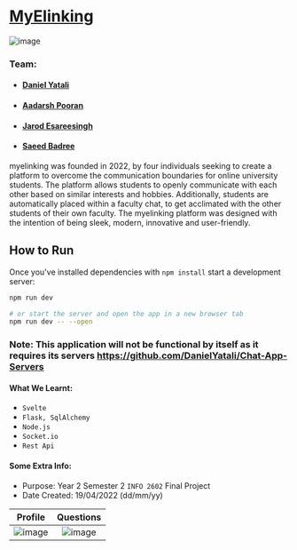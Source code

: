 # [MyElinking](https://myelinking.vercel.app/)

![image](https://user-images.githubusercontent.com/70588497/164083595-de3160f7-6115-49c3-a1e1-a44921a30db0.png) 

### Team:

* #### [Daniel Yatali](https://github.com/DanielYatali)

* #### [Aadarsh Pooran](https://github.com/AadarshPooran)

* #### [Jarod Esareesingh](https://github.com/Updeus)

* #### [Saeed Badree](https://github.com/SaeedBadree)


myelinking was founded in 2022, by four individuals seeking to create a platform to overcome the communication 
boundaries for online university students. The platform allows students to openly communicate with each other 
based on similar interests and hobbies. Additionally, students are automatically placed within a faculty chat,
to get acclimated with the other students of their own faculty. The myelinking platform was designed with the 
intention of being sleek, modern, innovative and user-friendly. 


## How to Run

Once you've installed dependencies with `npm install` start a development server:

```bash
npm run dev

# or start the server and open the app in a new browser tab
npm run dev -- --open
```
### Note: This application will not be functional by itself as it requires its servers https://github.com/DanielYatali/Chat-App-Servers

#### What We Learnt:
* `Svelte`
* `Flask, SqlAlchemy`
* `Node.js`
* `Socket.io`
* `Rest Api`

#### Some Extra Info:
* Purpose: Year 2 Semester 2 `INFO 2602` Final Project
* Date Created: 19/04/2022 (dd/mm/yy)

Profile             |  Questions
:-------------------------:|:-------------------------:
![image](https://user-images.githubusercontent.com/70588497/164083875-7605068b-8356-42ed-8af0-360dd8795dbc.png) | ![image](https://user-images.githubusercontent.com/70588497/164084999-4cee7df4-9875-421c-9a0b-f892daaaecce.png)
